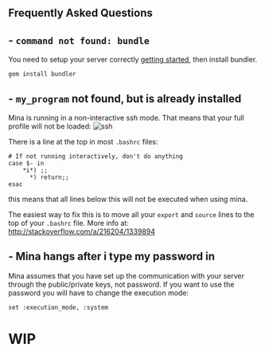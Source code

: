 Frequently Asked Questions
--------------------

## - `command not found: bundle`

You need to setup your server correctly [getting started](getting_started.md#step-0-configure-server), then install bundler.

    gem install bundler

## - `my_program` not found, but is already installed

Mina is running in a non-interactive ssh mode. That means that your full profile will not be loaded:  ![ssh](http://capistranorb.com/images/BashStartupFiles1.png)

There is a line at the top in most `.bashrc` files:
```
# If not running interactively, don't do anything
case $- in
    *i*) ;;
      *) return;;
esac
```
this means that all lines below this will not be executed when using mina.

The easiest way to fix this is to move all your `export` and `source` lines to the top of your `.bashrc` file.
More info at: http://stackoverflow.com/a/216204/1339894

## - Mina hangs after i type my password in

Mina assumes that you have set up the communication with your server through the public/private keys, not password. If you want to use the password you will have to change the execution mode:

    set :execution_mode, :system

# WIP
